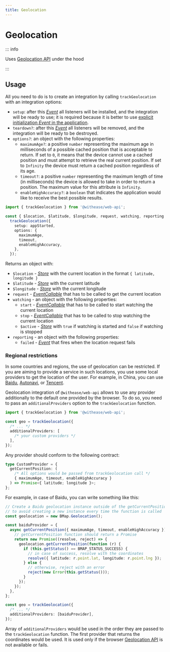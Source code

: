 ```yaml
---
title: Geolocation
---
```


# Geolocation <Badge text="since v1.3.0" />

::: info

Uses [Geolocation API](https://developer.mozilla.org/en-US/docs/Web/API/Geolocation_API) under the hood

:::

## Usage

All you need to do is to create an integration by calling `trackGeolocation` with an integration options:

- `setup`: after this [_Event_](https://effector.dev/en/api/effector/event/) all listeners will be installed, and the integration will be ready to use; it is required because it is better to use [explicit initialization _Event_ in the application](/magazine/explicit_start).
- `teardown?`: after this [_Event_](https://effector.dev/en/api/effector/event/) all listeners will be removed, and the integration will be ready to be destroyed.
- `options?`: an object with the following properties:
  - `maximumAge?`: a positive `number` representing the maximum age in milliseconds of a possible cached position that is acceptable to return. If set to `0`, it means that the device cannot use a cached position and must attempt to retrieve the real current position. If set to `Infinity` the device must return a cached position regardless of its age.
  - `timeout?`: a positive `number` representing the maximum length of time (in milliseconds) the device is allowed to take in order to return a position. The maximum value for this attribute is `Infinity`.
  - `enableHighAccuracy?`: a `boolean` that indicates the application would like to receive the best possible results.

```ts
import { trackGeolocation } from '@withease/web-api';

const { $location, $latitude, $longitude, request, watching, reporting } =
  trackGeolocation({
    setup: appStarted,
    options: {
      maximumAge,
      timeout,
      enableHighAccuracy,
    },
  });
```

Returns an object with:

- `$location` - [_Store_](https://effector.dev/docs/api/effector/store) with the current location in the format `{ latitude, longitude }`
- `$latitude` - [_Store_](https://effector.dev/docs/api/effector/store) with the current latitude
- `$longitude` - [_Store_](https://effector.dev/docs/api/effector/store) with the current longitude
- `request` - [_EventCallable_](https://effector.dev/en/api/effector/event/#eventCallable) that has to be called to get the current location
- `watching` - an object with the following properties:
  - `start` - [_EventCallable_](https://effector.dev/en/api/effector/event/#eventCallable) that has to be called to start watching the current location
  - `stop` - [_EventCallable_](https://effector.dev/en/api/effector/event/#eventCallable) that has to be called to stop watching the current location
  - `$active` - [_Store_](https://effector.dev/docs/api/effector/store) with `true` if watching is started and `false` if watching is stopped
- `reporting` - an object with the following properties:
  - `failed` - [_Event_](https://effector.dev/en/api/effector/event) that fires when the location request fails

### Regional restrictions

In some countries and regions, the use of geolocation can be restricted. If you are aiming to provide a service in such locations, you use some local providers to get the location of the user. For example, in China, you can use [Baidu](https://lbsyun.baidu.com/index.php?title=jspopular/guide/geolocation), [Autonavi](https://lbsyun.baidu.com/index.php?title=jspopular/guide/geolocation), or [Tencent](https://lbs.qq.com/webApi/component/componentGuide/componentGeolocation).

Geolocation integration of `@withease/web-api` allows to use any provider additionally to the default one provided by the browser. To do so, you need to pass an `additionalProviders` option to the `trackGeolocation` function.

```ts
import { trackGeolocation } from '@withease/web-api';

const geo = trackGeolocation({
  /* ... */
  additionalProviders: [
    /* your custom providers */
  ],
});
```

Any provider should conform to the following contract:

```ts
type CustomProvider = {
  getCurrentPosition: (
    /* All options would be passed from trackGeolocation call */
    { maximumAge, timeout, enableHighAccuracy }
  ) => Promise<{ latitude; longitude }>;
};
```

For example, in case of Baidu, you can write something like this:

```ts
// Create a Baidu geolocation instance outside of the getCurrentPosition function
// to avoid creating a new instance every time the function is called
const geolocation = new BMap.Geolocation();

const baiduProvider = {
  async getCurrentPosition({ maximumAge, timeout, enableHighAccuracy }) {
    // getCurrentPosition function should return a Promise
    return new Promise((resolve, reject) => {
      geolocation.getCurrentPosition(function (r) {
        if (this.getStatus() == BMAP_STATUS_SUCCESS) {
          // in case of success, resolve with the coordinates
          resolve({ latitude: r.point.lat, longitude: r.point.lng });
        } else {
          // otherwise, reject with an error
          reject(new Error(this.getStatus()));
        }
      });
    });
  },
};

const geo = trackGeolocation({
  /* ... */
  additionalProviders: [baiduProvider],
});
```

Array of `additionalProviders` would be used in the order they are passed to the `trackGeolocation` function. The first provider that returns the coordinates would be used. It is used only if the browser [Geolocation API](https://developer.mozilla.org/en-US/docs/Web/API/Geolocation_API) is not available or fails.
